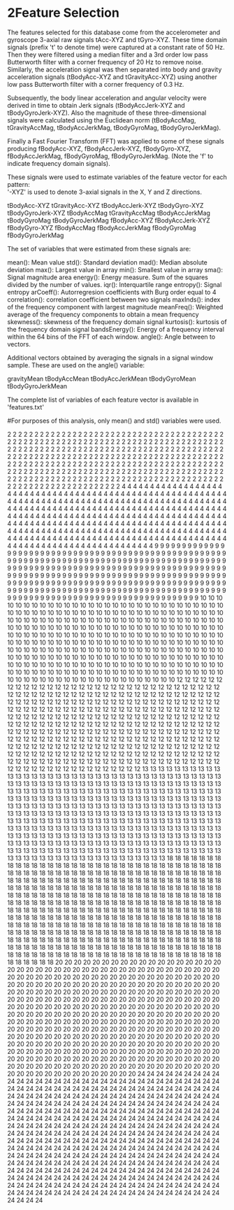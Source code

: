 2Feature Selection 
=================

The features selected for this database come from the accelerometer and gyroscope 3-axial raw signals tAcc-XYZ and tGyro-XYZ. These time domain signals (prefix 't' to denote time) were captured at a constant rate of 50 Hz. Then they were filtered using a median filter and a 3rd order low pass Butterworth filter with a corner frequency of 20 Hz to remove noise. Similarly, the acceleration signal was then separated into body and gravity acceleration signals (tBodyAcc-XYZ and tGravityAcc-XYZ) using another low pass Butterworth filter with a corner frequency of 0.3 Hz. 

Subsequently, the body linear acceleration and angular velocity were derived in time to obtain Jerk signals (tBodyAccJerk-XYZ and tBodyGyroJerk-XYZ). Also the magnitude of these three-dimensional signals were calculated using the Euclidean norm (tBodyAccMag, tGravityAccMag, tBodyAccJerkMag, tBodyGyroMag, tBodyGyroJerkMag). 

Finally a Fast Fourier Transform (FFT) was applied to some of these signals producing fBodyAcc-XYZ, fBodyAccJerk-XYZ, fBodyGyro-XYZ, fBodyAccJerkMag, fBodyGyroMag, fBodyGyroJerkMag. (Note the 'f' to indicate frequency domain signals). 

These signals were used to estimate variables of the feature vector for each pattern:  
'-XYZ' is used to denote 3-axial signals in the X, Y and Z directions.

tBodyAcc-XYZ
tGravityAcc-XYZ
tBodyAccJerk-XYZ
tBodyGyro-XYZ
tBodyGyroJerk-XYZ
tBodyAccMag
tGravityAccMag
tBodyAccJerkMag
tBodyGyroMag
tBodyGyroJerkMag
fBodyAcc-XYZ
fBodyAccJerk-XYZ
fBodyGyro-XYZ
fBodyAccMag
fBodyAccJerkMag
fBodyGyroMag
fBodyGyroJerkMag

The set of variables that were estimated from these signals are: 

mean(): Mean value
std(): Standard deviation
mad(): Median absolute deviation 
max(): Largest value in array
min(): Smallest value in array
sma(): Signal magnitude area
energy(): Energy measure. Sum of the squares divided by the number of values. 
iqr(): Interquartile range 
entropy(): Signal entropy
arCoeff(): Autorregresion coefficients with Burg order equal to 4
correlation(): correlation coefficient between two signals
maxInds(): index of the frequency component with largest magnitude
meanFreq(): Weighted average of the frequency components to obtain a mean frequency
skewness(): skewness of the frequency domain signal 
kurtosis(): kurtosis of the frequency domain signal 
bandsEnergy(): Energy of a frequency interval within the 64 bins of the FFT of each window.
angle(): Angle between to vectors.

Additional vectors obtained by averaging the signals in a signal window sample. These are used on the angle() variable:

gravityMean
tBodyAccMean
tBodyAccJerkMean
tBodyGyroMean
tBodyGyroJerkMean

The complete list of variables of each feature vector is available in 'features.txt'




#For purposes of this analysis, only mean() and std() variables were used.




2
2
2
2
2
2
2
2
2
2
2
2
2
2
2
2
2
2
2
2
2
2
2
2
2
2
2
2
2
2
2
2
2
2
2
2
2
2
2
2
2
2
2
2
2
2
2
2
2
2
2
2
2
2
2
2
2
2
2
2
2
2
2
2
2
2
2
2
2
2
2
2
2
2
2
2
2
2
2
2
2
2
2
2
2
2
2
2
2
2
2
2
2
2
2
2
2
2
2
2
2
2
2
2
2
2
2
2
2
2
2
2
2
2
2
2
2
2
2
2
2
2
2
2
2
2
2
2
2
2
2
2
2
2
2
2
2
2
2
2
2
2
2
2
2
2
2
2
2
2
2
2
2
2
2
2
2
2
2
2
2
2
2
2
2
2
2
2
2
2
2
2
2
2
2
2
2
2
2
2
2
2
2
2
2
2
2
2
2
2
2
2
2
2
2
2
2
2
2
2
2
2
2
2
2
2
2
2
2
2
2
2
2
2
2
2
2
2
2
2
2
2
2
2
2
2
2
2
2
2
2
2
2
2
2
2
2
2
2
2
2
2
2
2
2
2
2
2
2
2
2
2
2
2
2
2
2
2
2
2
2
2
2
2
2
2
2
2
2
2
2
2
2
2
2
2
2
2
2
2
2
2
2
2
2
2
2
2
2
2
2
2
2
2
2
2
2
2
2
2
2
4
4
4
4
4
4
4
4
4
4
4
4
4
4
4
4
4
4
4
4
4
4
4
4
4
4
4
4
4
4
4
4
4
4
4
4
4
4
4
4
4
4
4
4
4
4
4
4
4
4
4
4
4
4
4
4
4
4
4
4
4
4
4
4
4
4
4
4
4
4
4
4
4
4
4
4
4
4
4
4
4
4
4
4
4
4
4
4
4
4
4
4
4
4
4
4
4
4
4
4
4
4
4
4
4
4
4
4
4
4
4
4
4
4
4
4
4
4
4
4
4
4
4
4
4
4
4
4
4
4
4
4
4
4
4
4
4
4
4
4
4
4
4
4
4
4
4
4
4
4
4
4
4
4
4
4
4
4
4
4
4
4
4
4
4
4
4
4
4
4
4
4
4
4
4
4
4
4
4
4
4
4
4
4
4
4
4
4
4
4
4
4
4
4
4
4
4
4
4
4
4
4
4
4
4
4
4
4
4
4
4
4
4
4
4
4
4
4
4
4
4
4
4
4
4
4
4
4
4
4
4
4
4
4
4
4
4
4
4
4
4
4
4
4
4
4
4
4
4
4
4
4
4
4
4
4
4
4
4
4
4
4
4
4
4
4
4
4
4
4
4
4
4
4
4
4
4
4
4
4
4
4
4
4
4
4
4
4
4
4
4
4
4
4
4
4
4
4
4
4
4
4
4
4
4
4
4
4
4
4
4
4
4
4
4
4
4
9
9
9
9
9
9
9
9
9
9
9
9
9
9
9
9
9
9
9
9
9
9
9
9
9
9
9
9
9
9
9
9
9
9
9
9
9
9
9
9
9
9
9
9
9
9
9
9
9
9
9
9
9
9
9
9
9
9
9
9
9
9
9
9
9
9
9
9
9
9
9
9
9
9
9
9
9
9
9
9
9
9
9
9
9
9
9
9
9
9
9
9
9
9
9
9
9
9
9
9
9
9
9
9
9
9
9
9
9
9
9
9
9
9
9
9
9
9
9
9
9
9
9
9
9
9
9
9
9
9
9
9
9
9
9
9
9
9
9
9
9
9
9
9
9
9
9
9
9
9
9
9
9
9
9
9
9
9
9
9
9
9
9
9
9
9
9
9
9
9
9
9
9
9
9
9
9
9
9
9
9
9
9
9
9
9
9
9
9
9
9
9
9
9
9
9
9
9
9
9
9
9
9
9
9
9
9
9
9
9
9
9
9
9
9
9
9
9
9
9
9
9
9
9
9
9
9
9
9
9
9
9
9
9
9
9
9
9
9
9
9
9
9
9
9
9
9
9
9
9
9
9
9
9
9
9
9
9
9
9
9
9
9
9
9
9
9
9
9
9
9
9
9
9
9
9
9
9
9
9
9
9
9
9
9
9
9
9
10
10
10
10
10
10
10
10
10
10
10
10
10
10
10
10
10
10
10
10
10
10
10
10
10
10
10
10
10
10
10
10
10
10
10
10
10
10
10
10
10
10
10
10
10
10
10
10
10
10
10
10
10
10
10
10
10
10
10
10
10
10
10
10
10
10
10
10
10
10
10
10
10
10
10
10
10
10
10
10
10
10
10
10
10
10
10
10
10
10
10
10
10
10
10
10
10
10
10
10
10
10
10
10
10
10
10
10
10
10
10
10
10
10
10
10
10
10
10
10
10
10
10
10
10
10
10
10
10
10
10
10
10
10
10
10
10
10
10
10
10
10
10
10
10
10
10
10
10
10
10
10
10
10
10
10
10
10
10
10
10
10
10
10
10
10
10
10
10
10
10
10
10
10
10
10
10
10
10
10
10
10
10
10
10
10
10
10
10
10
10
10
10
10
10
10
10
10
10
10
10
10
10
10
10
10
10
10
10
10
10
10
10
10
10
10
10
10
10
10
10
10
10
10
10
10
10
10
10
10
10
10
10
10
10
10
10
10
10
10
10
10
10
10
10
10
10
10
10
10
10
10
10
10
10
10
10
10
10
10
10
10
10
10
10
10
10
10
10
10
10
10
10
10
10
10
10
10
10
10
10
10
10
10
10
10
10
10
10
10
10
10
10
10
12
12
12
12
12
12
12
12
12
12
12
12
12
12
12
12
12
12
12
12
12
12
12
12
12
12
12
12
12
12
12
12
12
12
12
12
12
12
12
12
12
12
12
12
12
12
12
12
12
12
12
12
12
12
12
12
12
12
12
12
12
12
12
12
12
12
12
12
12
12
12
12
12
12
12
12
12
12
12
12
12
12
12
12
12
12
12
12
12
12
12
12
12
12
12
12
12
12
12
12
12
12
12
12
12
12
12
12
12
12
12
12
12
12
12
12
12
12
12
12
12
12
12
12
12
12
12
12
12
12
12
12
12
12
12
12
12
12
12
12
12
12
12
12
12
12
12
12
12
12
12
12
12
12
12
12
12
12
12
12
12
12
12
12
12
12
12
12
12
12
12
12
12
12
12
12
12
12
12
12
12
12
12
12
12
12
12
12
12
12
12
12
12
12
12
12
12
12
12
12
12
12
12
12
12
12
12
12
12
12
12
12
12
12
12
12
12
12
12
12
12
12
12
12
12
12
12
12
12
12
12
12
12
12
12
12
12
12
12
12
12
12
12
12
12
12
12
12
12
12
12
12
12
12
12
12
12
12
12
12
12
12
12
12
12
12
12
12
12
12
12
12
12
12
12
12
12
12
12
12
12
12
12
12
12
12
12
12
12
12
12
12
12
12
12
12
12
12
12
12
12
12
12
12
12
12
12
12
12
12
12
12
12
12
12
12
12
12
12
12
13
13
13
13
13
13
13
13
13
13
13
13
13
13
13
13
13
13
13
13
13
13
13
13
13
13
13
13
13
13
13
13
13
13
13
13
13
13
13
13
13
13
13
13
13
13
13
13
13
13
13
13
13
13
13
13
13
13
13
13
13
13
13
13
13
13
13
13
13
13
13
13
13
13
13
13
13
13
13
13
13
13
13
13
13
13
13
13
13
13
13
13
13
13
13
13
13
13
13
13
13
13
13
13
13
13
13
13
13
13
13
13
13
13
13
13
13
13
13
13
13
13
13
13
13
13
13
13
13
13
13
13
13
13
13
13
13
13
13
13
13
13
13
13
13
13
13
13
13
13
13
13
13
13
13
13
13
13
13
13
13
13
13
13
13
13
13
13
13
13
13
13
13
13
13
13
13
13
13
13
13
13
13
13
13
13
13
13
13
13
13
13
13
13
13
13
13
13
13
13
13
13
13
13
13
13
13
13
13
13
13
13
13
13
13
13
13
13
13
13
13
13
13
13
13
13
13
13
13
13
13
13
13
13
13
13
13
13
13
13
13
13
13
13
13
13
13
13
13
13
13
13
13
13
13
13
13
13
13
13
13
13
13
13
13
13
13
13
13
13
13
13
13
13
13
13
13
13
13
13
13
13
13
13
13
13
13
13
13
13
13
13
13
13
13
13
13
13
13
13
13
13
13
13
13
13
13
13
13
13
13
13
13
13
13
13
13
13
13
13
13
13
13
13
13
13
13
18
18
18
18
18
18
18
18
18
18
18
18
18
18
18
18
18
18
18
18
18
18
18
18
18
18
18
18
18
18
18
18
18
18
18
18
18
18
18
18
18
18
18
18
18
18
18
18
18
18
18
18
18
18
18
18
18
18
18
18
18
18
18
18
18
18
18
18
18
18
18
18
18
18
18
18
18
18
18
18
18
18
18
18
18
18
18
18
18
18
18
18
18
18
18
18
18
18
18
18
18
18
18
18
18
18
18
18
18
18
18
18
18
18
18
18
18
18
18
18
18
18
18
18
18
18
18
18
18
18
18
18
18
18
18
18
18
18
18
18
18
18
18
18
18
18
18
18
18
18
18
18
18
18
18
18
18
18
18
18
18
18
18
18
18
18
18
18
18
18
18
18
18
18
18
18
18
18
18
18
18
18
18
18
18
18
18
18
18
18
18
18
18
18
18
18
18
18
18
18
18
18
18
18
18
18
18
18
18
18
18
18
18
18
18
18
18
18
18
18
18
18
18
18
18
18
18
18
18
18
18
18
18
18
18
18
18
18
18
18
18
18
18
18
18
18
18
18
18
18
18
18
18
18
18
18
18
18
18
18
18
18
18
18
18
18
18
18
18
18
18
18
18
18
18
18
18
18
18
18
18
18
18
18
18
18
18
18
18
18
18
18
18
18
18
18
18
18
18
18
18
18
18
18
18
18
18
18
18
18
18
18
18
18
18
18
18
18
18
18
18
18
18
18
18
18
18
18
18
18
18
18
18
18
18
18
18
18
18
18
18
18
18
18
18
18
18
18
18
18
18
18
18
18
18
18
18
18
18
18
18
18
18
18
20
20
20
20
20
20
20
20
20
20
20
20
20
20
20
20
20
20
20
20
20
20
20
20
20
20
20
20
20
20
20
20
20
20
20
20
20
20
20
20
20
20
20
20
20
20
20
20
20
20
20
20
20
20
20
20
20
20
20
20
20
20
20
20
20
20
20
20
20
20
20
20
20
20
20
20
20
20
20
20
20
20
20
20
20
20
20
20
20
20
20
20
20
20
20
20
20
20
20
20
20
20
20
20
20
20
20
20
20
20
20
20
20
20
20
20
20
20
20
20
20
20
20
20
20
20
20
20
20
20
20
20
20
20
20
20
20
20
20
20
20
20
20
20
20
20
20
20
20
20
20
20
20
20
20
20
20
20
20
20
20
20
20
20
20
20
20
20
20
20
20
20
20
20
20
20
20
20
20
20
20
20
20
20
20
20
20
20
20
20
20
20
20
20
20
20
20
20
20
20
20
20
20
20
20
20
20
20
20
20
20
20
20
20
20
20
20
20
20
20
20
20
20
20
20
20
20
20
20
20
20
20
20
20
20
20
20
20
20
20
20
20
20
20
20
20
20
20
20
20
20
20
20
20
20
20
20
20
20
20
20
20
20
20
20
20
20
20
20
20
20
20
20
20
20
20
20
20
20
20
20
20
20
20
20
20
20
20
20
20
20
20
20
20
20
20
20
20
20
20
20
20
20
20
20
20
20
20
20
20
20
20
20
20
20
20
20
20
20
20
20
20
20
20
20
20
20
20
20
20
20
20
20
20
20
20
20
20
20
20
20
20
20
20
20
20
20
20
20
20
20
20
20
20
24
24
24
24
24
24
24
24
24
24
24
24
24
24
24
24
24
24
24
24
24
24
24
24
24
24
24
24
24
24
24
24
24
24
24
24
24
24
24
24
24
24
24
24
24
24
24
24
24
24
24
24
24
24
24
24
24
24
24
24
24
24
24
24
24
24
24
24
24
24
24
24
24
24
24
24
24
24
24
24
24
24
24
24
24
24
24
24
24
24
24
24
24
24
24
24
24
24
24
24
24
24
24
24
24
24
24
24
24
24
24
24
24
24
24
24
24
24
24
24
24
24
24
24
24
24
24
24
24
24
24
24
24
24
24
24
24
24
24
24
24
24
24
24
24
24
24
24
24
24
24
24
24
24
24
24
24
24
24
24
24
24
24
24
24
24
24
24
24
24
24
24
24
24
24
24
24
24
24
24
24
24
24
24
24
24
24
24
24
24
24
24
24
24
24
24
24
24
24
24
24
24
24
24
24
24
24
24
24
24
24
24
24
24
24
24
24
24
24
24
24
24
24
24
24
24
24
24
24
24
24
24
24
24
24
24
24
24
24
24
24
24
24
24
24
24
24
24
24
24
24
24
24
24
24
24
24
24
24
24
24
24
24
24
24
24
24
24
24
24
24
24
24
24
24
24
24
24
24
24
24
24
24
24
24
24
24
24
24
24
24
24
24
24
24
24
24
24
24
24
24
24
24
24
24
24
24
24
24
24
24
24
24
24
24
24
24
24
24
24
24
24
24
24
24
24
24
24
24
24
24
24
24
24
24
24
24
24
24
24
24
24
24
24
24
24
24
24
24
24
24
24
24
24
24
24
24
24
24
24
24
24
24
24
24
24
24
24
24
24
24
24
24
24
24
24
24
24
24
24
24
